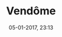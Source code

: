 ---
title: Vendôme
menu: vendôme
taxonomy:
    category: [docs, fr]
created: 05-01-2017, 23:13
date: 05-01-2017, 23:13
modified: 01-03-2018, 10:35
metadata:
   description: "Dans la section Vendôme, sont proposés des documents historiques qui montrent l'état de la Place Vendôme à Paris au 17ème siècle. On peut ainsi se rendre compte de son état avant les transformations du 19ème siècle (percement de la Rue de la Paix et de la rue de Castiglione), notamment la présence du couvents des capucines et l'énorme statue du Roi Louis XIV."
   keywords: 'Vendôme'
   image: vendome_700x498.jpg
   image_width: 700
   image_height: 498
   image_title: Vendôme
   image_legend: "photographie de la section Vendôme du site francois-vidit.com"
   'twitter:card' : summary
significantlinks: ["https://github.com/tidiview/francois-vidit.com/blob/develop/user/sites/docs/pages/01.home/01.paris/02.vendome/chapter.fr.md"]
specialty: ["Place Vendôme"]
---